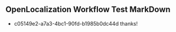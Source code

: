## OpenLocalization Workflow Test MarkDown
* c05149e2-a7a3-4bc1-90fd-b1985b0dc44d 
thanks!<!--HONumber=Mar16_HO3-->
